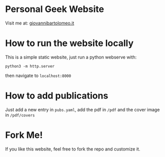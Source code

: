 # Personal Geek Website 

Visit me at: [giovannibartolomeo.it](giovannibartolomeo.it)

# How to run the website locally 

This is a simple static website, just run a python webserve with:

```
python3 -m http.server
```

then navigate to `localhost:8000`


# How to add publications

Just add a new entry in `pubs.yaml`, add the pdf in `/pdf` and the cover image in `/pdf/covers`

# Fork Me! 

If you like this website, feel free to fork the repo and customize it. 



